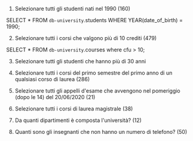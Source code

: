 1. Selezionare tutti gli studenti nati nel 1990 (160)

SELECT * 
FROM `db-university`.students
WHERE YEAR(date_of_birth) = 1990;


2. Selezionare tutti i corsi che valgono più di 10 crediti (479)

SELECT * FROM `db-university`.courses
where cfu > 10;

3. Selezionare tutti gli studenti che hanno più di 30 anni


4. Selezionare tutti i corsi del primo semestre del primo anno di un qualsiasi corso di
laurea (286)


5. Selezionare tutti gli appelli d'esame che avvengono nel pomeriggio (dopo le 14) del
20/06/2020 (21)


6. Selezionare tutti i corsi di laurea magistrale (38)


7. Da quanti dipartimenti è composta l'università? (12)


8. Quanti sono gli insegnanti che non hanno un numero di telefono? (50)